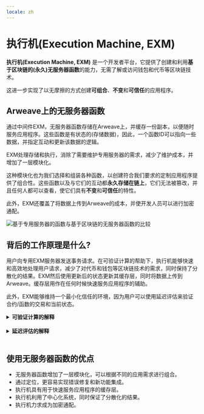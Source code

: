 ```yaml
---
locale: zh
---
```

# 执行机(Execution Machine, EXM)

**执行机(Execution Machine, EXM)** 是一个开发者平台，它提供了创建和利用**基于区块链的(永久)无服务器函数**的能力，无需了解或访问钱包和代币等区块链技术。

这进一步实现了以无摩擦的方式创建**可组合**、**不变**和**可信任**的应用程序。

## Arweave上的无服务器函数

通过中间件EXM，无服务器函数存储在Arweave上，并缓存一份副本，以便随时服务应用程序。这些函数是有状态的(存储数据)，因此，一个函数ID可以指向一些数据，并指定互动和更新该数据的逻辑。

EXM处理存储和执行，消除了需要维护专用服务器的需求，减少了维护成本，并增加了一层模块化。

这种模块化也为我们选择和组装各种函数，以创建符合我们要求的定制应用程序提供了组合性。这些函数以及与它们的互动都**永久存储在链上**，它们无法被篡改，并且任何人都可以查看，使它们具有**不变**和**可信任**的特性。

此外，EXM还覆盖了将数据上传到Arweave的成本，并使开发人员可以进行加密通配。

![基于专用服务器的函数与基于区块链的无服务器函数的比较](~@source/images/exm-serverless-functions.png)

## 背后的工作原理是什么?

用户向专用EXM服务器发送事务请求。在可验证计算的帮助下，执行机能够快速和高效地处理用户请求，减少了对代币和钱包等区块链技术的需求，同时保持了分散化的结果。EXM然后使用更新后的状态更新其缓存层，同时将数据上传到Arweave。缓存层用作在任何时候快速服务应用程序的辅助。

此外，EXM能够维持一个最小化信任的环境，因为用户可以使用延迟评估来验证合约/函数的交易和当前状态。

<details>
<summary><strong>可验证计算的解释</strong></summary>

<strong>可验证计算</strong>是一种利用中心化系统的好处同时保证分散化结果的计算形式。

每个无服务器函数都可以读取或更新某些信息的状态。使用可验证计算，将这个状态缓存在中心化服务器中，这样在处理时就不需要共识，但信息始终可以由用户进行验证。这使得用户能够在最终移至链上之前，在缓存层上“延迟评估”。

![可验证计算的解释](~@source/images/exm-verifiable-computing.png)

为了使可验证计算无缝工作，一些核心部件必须被实现。

- <strong>执行器</strong>: 一种处理用户事务请求并进行缓存的软件。
- <strong>处理器</strong>: 负责接收一个或多个用户发送的事务的集中管道(系统)。在接收到不同的事务集后，处理器必须重新评估带有新数据的智能合约。随着事务的接收，智能合约的最新状态必须升级和保存，并对用户进行访问。处理器负责对事务进行排序，通常按照时间戳进行排序。
- <strong>传送带</strong>: 一个建立在数据型区块链之间的桥接中心化系统。处理器接收的所有事务都必须发送给传送带，传送带将确保将这些操作存储在像Arweave这样的数据型区块链中。
</details>
<br/>

<details>
<summary><strong>延迟评估的解释</strong></summary>

![延迟评估的解释](~@source/images/exm-lazy-evaluation.png)

<strong>延迟评估</strong>顾名思义，是一种延迟在区块链上评估智能合约及其当前状态的方法。智能合约本身以及与其的任何互动(写操作)都存储在链上，任何用户都可以访问。

它旨在将处理的负担从节点转移到用户身上。用户可以选择在本地评估和解释智能合约代码及与之的互动，以验证合约的当前状态。

这消除了节点存储链的完整副本并达成共识的需要。因此，分别降低了成本和提高了性能。

由于每个人都可以访问相同的数据，因此每个人都会以相同的方式解释数据，确保每个人都可以访问相同的当前信息状态。
</details>
<br/>

## 使用无服务器函数的优点

- 无服务器函数增加了一层模块化，可以根据不同的应用需求进行组合。
- 通过定位，更容易实现错误修复和新功能集成。
- 执行机具有用于快速服务应用程序的缓存层。
- 执行机利用了中心化系统，同时保证了分散化的结果。
- 执行机力求成为加密通配。

